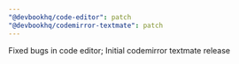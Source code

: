 ```yaml
---
"@devbookhq/code-editor": patch
"@devbookhq/codemirror-textmate": patch
---
```


Fixed bugs in code editor; Initial codemirror textmate release
